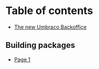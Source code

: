 # Table of contents

* [The new Umbraco Backoffice](README.md)

## Building packages

* [Page 1](building-packages/page-1.md)
